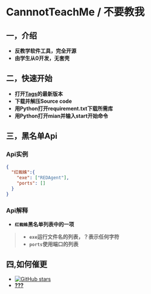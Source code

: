 # CannnotTeachMe / 不要教我

## 一，介绍
* **反教学软件工具，完全开源**
* **由学生从0开发，无套壳**
## 二，快速开始
* **打开[Tags](https://github.com/Enigma-Soul/CannotTeachMe/releases/latest)的最新版本**
* **下载并解压Source code**
* **用Python打开requirement.txt下载所需库**
* **用Python打开mian并输入start开始命令**
## 三，黑名单Api
### Api实例
```json
{
  "红蜘蛛":{
    "exe": ["REDAgent"],
    "ports": []
  }
}

```
### Api解释

* **```红蜘蛛```黑名单列表中的一项**
> * **```exe```运行文件名的列表，？表示任何字符**
> * **```ports```使用端口的列表**
## 四,如何催更
* [<img alt="GitHub stars" src="https://img.shields.io/github/stars/Enigma-soul/CannotTeachMe?logo=github">](https://github.com/Enigma-Soul/CannotTeachMe)
* **[???](https://github.com/Enigma-Soul/CannotTeachMe/assets/119654171/fe86e0fb-30a8-435a-b879-19fa0cfe7a68)**


